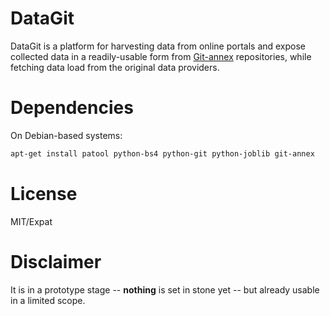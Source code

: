 # DataGit

DataGit is a platform for harvesting data from online portals and
expose collected data in a readily-usable form from [Git-annex]
repositories, while fetching data load from the original data providers.

# Dependencies

On Debian-based systems:

```sh
apt-get install patool python-bs4 python-git python-joblib git-annex
```

# License

MIT/Expat

# Disclaimer

It is in a prototype stage -- **nothing** is set in stone yet -- but
already usable in a limited scope.

[Git-annex]: http://git-annex.branchable.com
